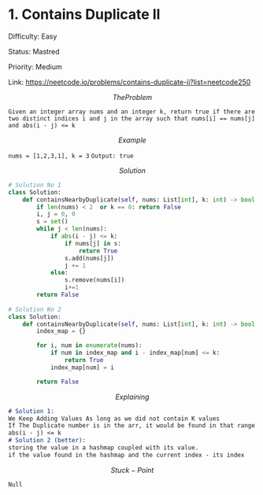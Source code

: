 # 1. Contains Duplicate Il

Difficulty: Easy

Status: Mastred

Priority: Medium

Link: https://neetcode.io/problems/contains-duplicate-ii?list=neetcode250

$$
The Problem
$$

`Given an integer array nums and an integer k, return true if there are two distinct indices i and j in the array such that nums[i] == nums[j] and abs(i - j) <= k`

$$
Example
$$

`nums = [1,2,3,1], k = 3` 
`Output: true`

$$
Solution
$$

```python
# Solution No 1
class Solution:
    def containsNearbyDuplicate(self, nums: List[int], k: int) -> bool:
        if len(nums) < 2  or k == 0: return False
        i, j = 0, 0
        s = set()
        while j < len(nums):
            if abs(i - j) <= k:
                if nums[j] in s:
                    return True
                s.add(nums[j])
                j += 1
            else:
                s.remove(nums[i])
                i+=1
        return False
        
# Solution No 2
class Solution:
    def containsNearbyDuplicate(self, nums: List[int], k: int) -> bool:
        index_map = {}

        for i, num in enumerate(nums):
            if num in index_map and i - index_map[num] <= k:
                return True
            index_map[num] = i

        return False
```

$$
Explaining
$$

```markdown
# Solution 1:
We Keep Adding Values As long as we did not contain K values
If The Duplicate number is in the arr, it would be found in that range
abs(i - j) <= k 
# Solution 2 (better): 
storing the value in a hashmap coupled with its value.
if the value found in the hashmap and the current index - its index 

```

$$
Stuck-Point
$$

```markdown
Null
```